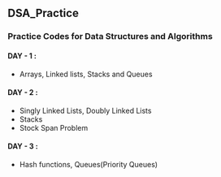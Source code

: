 ## DSA_Practice

### Practice Codes for Data Structures and Algorithms

#### DAY - 1 :
* Arrays, Linked lists, Stacks and Queues

#### DAY - 2 :
* Singly Linked Lists, Doubly Linked Lists
* Stacks
* Stock Span Problem

#### DAY - 3 :
* Hash functions, Queues(Priority Queues)

